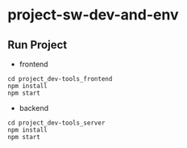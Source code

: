 # project-sw-dev-and-env

## Run Project

* frontend
```
cd project_dev-tools_frontend
npm install
npm start   
```

* backend
```
cd project_dev-tools_server
npm install
npm start   
```
